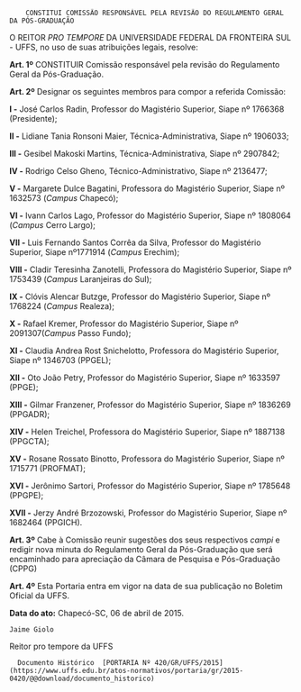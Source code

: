         CONSTITUI COMISSÃO RESPONSÁVEL PELA REVISÃO DO REGULAMENTO GERAL DA PÓS-GRADUAÇÃO  

O REITOR *PRO TEMPORE* DA UNIVERSIDADE FEDERAL DA FRONTEIRA SUL - UFFS, no uso de suas atribuições legais, resolve:

 **Art. 1º** CONSTITUIR Comissão responsável pela revisão do Regulamento Geral da Pós-Graduação.

 **Art. 2º** Designar os seguintes membros para compor a referida Comissão:

 **I -** José Carlos Radin, Professor do Magistério Superior, Siape nº 1766368 (Presidente);

 **II -** Lidiane Tania Ronsoni Maier, Técnica-Administrativa, Siape nº 1906033;

 **III -** Gesibel Makoski Martins, Técnica-Administrativa, Siape nº 2907842;

 **IV -** Rodrigo Celso Gheno, Técnico-Administrativo, Siape nº 2136477;

 **V -** Margarete Dulce Bagatini, Professora do Magistério Superior, Siape nº 1632573 (*Campus* Chapecó);

 **VI -** Ivann Carlos Lago, Professor do Magistério Superior, Siape nº 1808064 (*Campus* Cerro Largo);

 **VII -** Luis Fernando Santos Corrêa da Silva, Professor do Magistério Superior, Siape nº1771914 (*Campus* Erechim);

 **VIII -** Cladir Teresinha Zanotelli, Professora do Magistério Superior, Siape nº 1753439 (*Campus* Laranjeiras do Sul);

 **IX -** Clóvis Alencar Butzge, Professor do Magistério Superior, Siape nº 1768224 (*Campus* Realeza);

 **X -** Rafael Kremer, Professor do Magistério Superior, Siape nº 2091307(*Campus* Passo Fundo);

 **XI -** Claudia Andrea Rost Snichelotto, Professora do Magistério Superior, Siape nº 1346703 (PPGEL);

 **XII -** Oto João Petry, Professor do Magistério Superior, Siape nº 1633597 (PPGE);

 **XIII -** Gilmar Franzener, Professor do Magistério Superior, Siape nº 1836269 (PPGADR);

 **XIV -** Helen Treichel, Professora do Magistério Superior, Siape nº 1887138 (PPGCTA);

 **XV -** Rosane Rossato Binotto, Professora do Magistério Superior, Siape nº 1715771 (PROFMAT);

 **XVI -** Jerônimo Sartori, Professor do Magistério Superior, Siape nº 1785648 (PPGPE);

 **XVII -** Jerzy André Brzozowski, Professor do Magistério Superior, Siape nº 1682464 (PPGICH).

 **Art. 3º** Cabe à Comissão reunir sugestões dos seus respectivos *campi* e redigir nova minuta do Regulamento Geral da Pós-Graduação que será encaminhado para apreciação da Câmara de Pesquisa e Pós-Graduação (CPPG)

 **Art. 4º** Esta Portaria entra em vigor na data de sua publicação no Boletim Oficial da UFFS.

  

   **Data do ato:** Chapecó-SC, 06 de abril de 2015.   
 

    Jaime Giolo   
 Reitor pro tempore da UFFS 

      Documento Histórico  [PORTARIA Nº 420/GR/UFFS/2015](https://www.uffs.edu.br/atos-normativos/portaria/gr/2015-0420/@@download/documento_historico)     
      